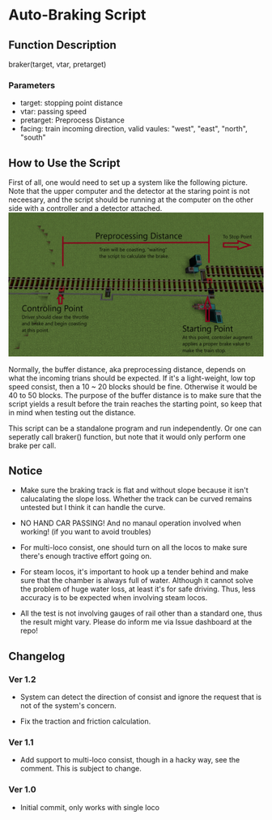 # Auto-Braking Script

## Function Description
braker(target, vtar, pretarget)
### Parameters
- target: stopping point distance
- vtar: passing speed
- pretarget: Preprocess Distance
- facing: train incoming direction, valid vaules: "west", "east", "north", "south"


## How to Use the Script
First of all, one would need to set up a system like the following picture. Note that the upper computer and the detector at the staring point is not neceesary, and the script should be running at the computer on the other side with a controller and a detector attached.
![system_setup](https://github.com/FallenerFurtherstr/Automate-Train-Control-Library/blob/main/braker/System_Setup.png)

Normally, the buffer distance, aka preprocessing distance, depends on what the incoming trians should be expected. If it's a light-weight, low top speed consist, then a 10 ~ 20 blocks should be fine. Otherwise it would be 40 to 50 blocks. The purpose of the buffer distance is to make sure that the script yields a result before the train reaches the starting point, so keep that in mind when testing out the distance.

This script can be a standalone program and run independently. Or one can seperatly call braker() function, but note that it would only perform one brake per call.

## Notice

- Make sure the braking track is flat and without slope because it isn't calucalating the slope loss. Whether the track can be curved remains untested but I think it can handle the curve.

- NO HAND CAR PASSING! And no manaul operation involved when working! (if you want to avoid troubles)

- For multi-loco consist, one should turn on all the locos to make sure there's enough tractive effort going on.

- For steam locos, it's important to hook up a tender behind and make sure that the chamber is always full of water. Although it cannot solve the problem of huge water loss, at least it's for safe driving. Thus, less accuracy is to be expected when involving steam locos.

- All the test is not involving gauges of rail other than a standard one, thus the result might vary. Please do inform me via Issue dashboard at the repo!


## Changelog

### Ver 1.2

- System can detect the direction of consist and ignore the request that is not of the system's concern.

- Fix the traction and friction calculation.

### Ver 1.1

- Add support to multi-loco consist, though in a hacky way, see the comment. This is subject to change.

### Ver 1.0

- Initial commit, only works with single loco
